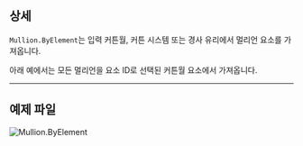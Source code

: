 ## 상세
`Mullion.ByElement`는 입력 커튼월, 커튼 시스템 또는 경사 유리에서 멀리언 요소를 가져옵니다.

아래 예에서는 모든 멀리언을 요소 ID로 선택된 커튼월 요소에서 가져옵니다.
___
## 예제 파일

![Mullion.ByElement](./Revit.Elements.Mullion.ByElement_img.jpg)
